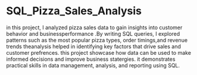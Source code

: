 # SQL_Pizza_Sales_Analysis
in this project, I analyzed pizza sales data to gain insights
into customer behavior and businessperformance .By writing SQL queries,
I explored patterns such as the most popular pizza types,
order timings,and revenue trends theanalysis helped in identifying 
key factors that drive sales and customer prefrences.
this project showcase how data can be used to make informed decisions
and improve business statergies. it demonstrates practical skills in data 
management, analysis, and reporting using SQL.
